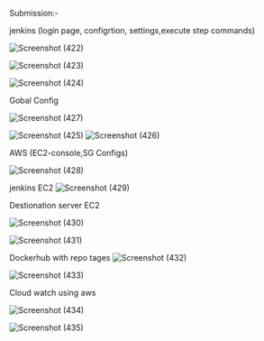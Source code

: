 Submission:-

 jenkins (login page, configrtion, settings,execute step commands)
 
![Screenshot (422)](https://user-images.githubusercontent.com/119240540/224638335-de007eb8-18d3-4efc-8936-7cf074d3bc3d.png)



![Screenshot (423)](https://user-images.githubusercontent.com/119240540/224638915-07d6f51c-4cee-4e6b-a941-b85b9751204c.png)

![Screenshot (424)](https://user-images.githubusercontent.com/119240540/224639020-6c516c19-2b2b-4a59-a353-6ca0b2b233ec.png)

Gobal Config

![Screenshot (427)](https://user-images.githubusercontent.com/119240540/224639338-89c27c9c-6540-4699-86cb-52d49e8120d2.png)


![Screenshot (425)](https://user-images.githubusercontent.com/119240540/224639230-47f27b00-7565-4ec4-b586-3af1974ff2be.png)
![Screenshot (426)](https://user-images.githubusercontent.com/119240540/224639255-a9abaafc-e214-42d5-9712-cff2117f5d18.png)





AWS (EC2-console,SG Configs)


![Screenshot (428)](https://user-images.githubusercontent.com/119240540/224639821-479ffd8a-4da6-4499-80da-cb372c71e655.png)

jenkins EC2
![Screenshot (429)](https://user-images.githubusercontent.com/119240540/224640166-e0b4d041-c775-41cb-926d-e0039ab5d80d.png)


Destionation server EC2


![Screenshot (430)](https://user-images.githubusercontent.com/119240540/224640397-cbd7981c-8eae-4ee5-b5b2-e7dc3cf3f8d3.png)


![Screenshot (431)](https://user-images.githubusercontent.com/119240540/224640813-635bc613-6634-4bbd-a090-9ccf2d8bce29.png)


Dockerhub with repo tages
![Screenshot (432)](https://user-images.githubusercontent.com/119240540/224641037-9ee1e374-11cc-417d-93b9-f45175163dac.png)

![Screenshot (433)](https://user-images.githubusercontent.com/119240540/224641167-81148e6e-6579-4760-8b23-3e6b3155194b.png)

Cloud watch using aws

![Screenshot (434)](https://user-images.githubusercontent.com/119240540/224641359-186f01b9-1a38-4537-bd5b-39f9fec250f2.png)

![Screenshot (435)](https://user-images.githubusercontent.com/119240540/224641510-456a8765-14ef-4aa6-8c7e-59383de781ab.png)





